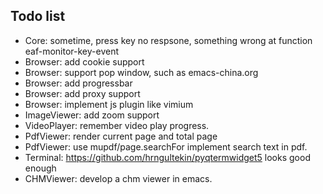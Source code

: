 ## Todo list
* Core: sometime, press key no respsone, something wrong at function eaf-monitor-key-event
* Browser: add cookie support
* Browser: support pop window, such as emacs-china.org
* Browser: add progressbar
* Browser: add proxy support
* Browser: implement js plugin like vimium
* ImageViewer: add zoom support
* VideoPlayer: remember video play progress.
* PdfViewer: render current page and total page
* PdfViewer: use mupdf/page.searchFor implement search text in pdf.
* Terminal: https://github.com/hrngultekin/pyqtermwidget5 looks good enough
* CHMViewer: develop a chm viewer in emacs.
